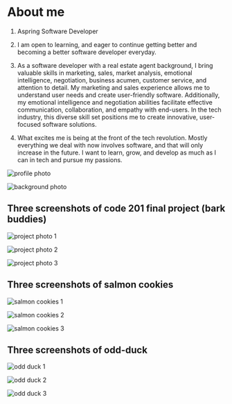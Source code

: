 # About me

1. Aspring Software Developer

2. I am open to learning, and eager to continue getting better and becoming a better software developer everyday.

3. As a software developer with a real estate agent background, I bring valuable skills in marketing, sales, market analysis, emotional intelligence, negotiation, business acumen, customer service, and attention to detail. My marketing and sales experience allows me to understand user needs and create user-friendly software. Additionally, my emotional intelligence and negotiation abilities facilitate effective communication, collaboration, and empathy with end-users. In the tech industry, this diverse skill set positions me to create innovative, user-focused software solutions.

4. What excites me is being at the front of the tech revolution. Mostly everything we deal with now involves software, and that will only increase in the future. I want to learn, grow, and develop as much as I can in tech and pursue my passions.

![profile photo](img/profilePhoto1.jpg)

![background photo](img/backgroundPhoto.jpg)

## Three screenshots of code 201 final project (bark buddies)

![project photo 1](img/project1.png)

![project photo 2](img/project2.png)

![project photo 3](img/project3.png)

## Three screenshots of salmon cookies

![salmon cookies 1](img/salmon1.png)

![salmon cookies 2](img/salmon2.png)

![salmon cookies 3](img/salmon3.png)

## Three screenshots of odd-duck

![odd duck 1](img/oddDuck1.png)

![odd duck 2](img/oddDuck2.png)

![odd duck 3](img/oddDuck3.png)
